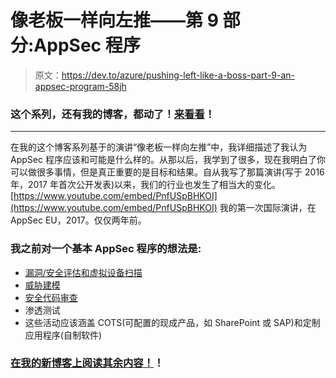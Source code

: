 # 像老板一样向左推——第 9 部分:AppSec 程序

> 原文：<https://dev.to/azure/pushing-left-like-a-boss-part-9-an-appsec-program-58jh>

### 这个系列，还有我的博客，都动了！[来看看](https://wehackpurple.com/g8tg)！

* * *

在我的这个博客系列基于的演讲“像老板一样向左推”中，我详细描述了我认为 AppSec 程序应该和可能是什么样的。从那以后，我学到了很多，现在我明白了你可以做很多事情，但是真正重要的是目标和结果。自从我写了那篇演讲(写于 2016 年，2017 年首次公开发表)以来，我们的行业也发生了相当大的变化。
[https://www.youtube.com/embed/PnfUSpBHKOI](https://www.youtube.com/embed/PnfUSpBHKOI)
我的第一次国际演讲，在 AppSec EU，2017。仅仅两年前。

### 我之前对一个基本 AppSec 程序的想法是:

*   [漏洞/安全评估和虚拟设备扫描](https://dev.to/azure/vas-scans-and-pentests-not-the-same-thing-am9)
*   [威胁建模](https://dev.to/azure/pushing-left-like-a-boss-part-6-threat-modelling-1j5g)
*   [安全代码审查](https://dev.to/azure/pushing-left-like-a-boss-part-7-code-review-and-static-code-analysis-1544)
*   渗透测试
*   这些活动应该涵盖 COTS(可配置的现成产品，如 SharePoint 或 SAP)和定制应用程序(自制软件)

### [在我的新博客上阅读其余内容！](https://wehackpurple.com/ba57)！